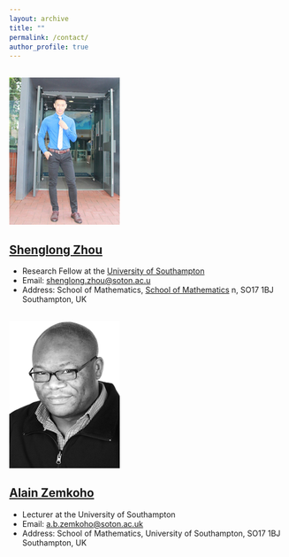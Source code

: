 ```yaml
---
layout: archive
title: ""   
permalink: /contact/
author_profile: true
---
```

 
<br/><img src='/images/slzhou.jpg'>

 [Shenglong Zhou](https://shenglongzhou.github.io)
 ---
* Research Fellow at the [University of Southampton](https://www.southampton.ac.uk/)
* Email: shenglong.zhou@soton.ac.u
* Address: School of Mathematics, [School of Mathematics](https://www.southampton.ac.uk/maths) n,  SO17 1BJ Southampton, UK 


<br/><img src='/images/zem.png'> 

[Alain Zemkoho](http://www.southampton.ac.uk/~abz1e14/)
---
* Lecturer at the University of Southampton
* Email: a.b.zemkoho@soton.ac.uk 
* Address: School of Mathematics, University of Southampton,  SO17 1BJ Southampton, UK 
